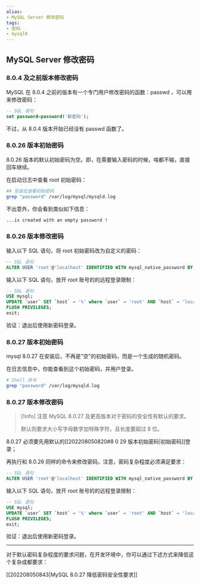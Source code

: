 ```yaml
---
alias: 
- MySQL Server 修改密码
tags: 
- 密码
- mysql8
---
```


## MySQL Server 修改密码

### 8.0.4 及之前版本修改密码

MySQL 在 8.0.4 之前的版本有一个专门用户修改密码的函数：passwd ，可以用来修改密码： 

```sql
-- SQL 语句
set password=password('新密码');
```

不过，从 8.0.4 版本开始已经没有 passwd 函数了。

### 8.0.26 版本初始密码

8.0.26 版本的默认初始密码为空。即，在需要输入密码的时候，啥都不输，直接回车继续。

在启动日志中查看 root 初始密码：

```sh
## 安装后查看初始密码
grep "password" /var/log/mysql/mysqld.log
```

不出意外，你会看到类似如下信息：

```bash
...is created with an empty password !
```

### 8.0.26 版本修改密码

输入以下 SQL 语句，将 root 初始密码改为自定义的密码：

```sql
-- SQL 语句
ALTER USER 'root'@'localhost' IDENTIFIED WITH mysql_native_password BY '新密码';
```

输入以下 SQL 语句，放开 root 账号的的远程登录限制：

```sql
-- SQL 语句
USE mysql;
UPDATE `user` SET `host` = '%' where `user` = 'root' AND `host` = 'localhost';
FLUSH PRIVILEGES;
exit;
```

验证：退出后使用新密码登录。

### 8.0.27 版本初始密码

mysql 8.0.27 在安装后，不再是"空"的初始密码，而是一个生成的随机密码。

在日志信息中，你能查看到这个初始密码，并用户登录。

```sh
# Shell 命令
grep "password" /var/log/mysqld.log
```

### 8.0.27 版本修改密码

> [!info] 注意
> MySQL 8.0.27 及更高版本对于密码的安全性有默认的要求。
> 
> 默认则要求大小写字母数字加特殊字符，且长度要超过 8 位。

8.0.27 必须要先用默认的[[202208050820#8 0 29 版本初始密码|初始密码]]登录；

再执行和 8.0.26 同样的命令来修改密码，注意，密码复杂程度必须满足要求：

```sql
-- SQL 语句
ALTER USER 'root'@'localhost' IDENTIFIED WITH mysql_native_password BY '新密码';
```

输入以下 SQL 语句，放开 root 账号的的远程登录限制：

```sql
-- SQL 语句
USE mysql;
UPDATE `user` SET `host` = '%' where `user` = 'root' AND `host` = 'localhost';
FLUSH PRIVILEGES;
exit;
```


验证：退出后使用新密码登录。

---

对于默认密码复杂程度的要求问题，在开发环境中，你可以通过下述方式来降低这个复杂成都要求：

[[202208050843|MySQL 8.0.27 降低密码安全性要求]]

